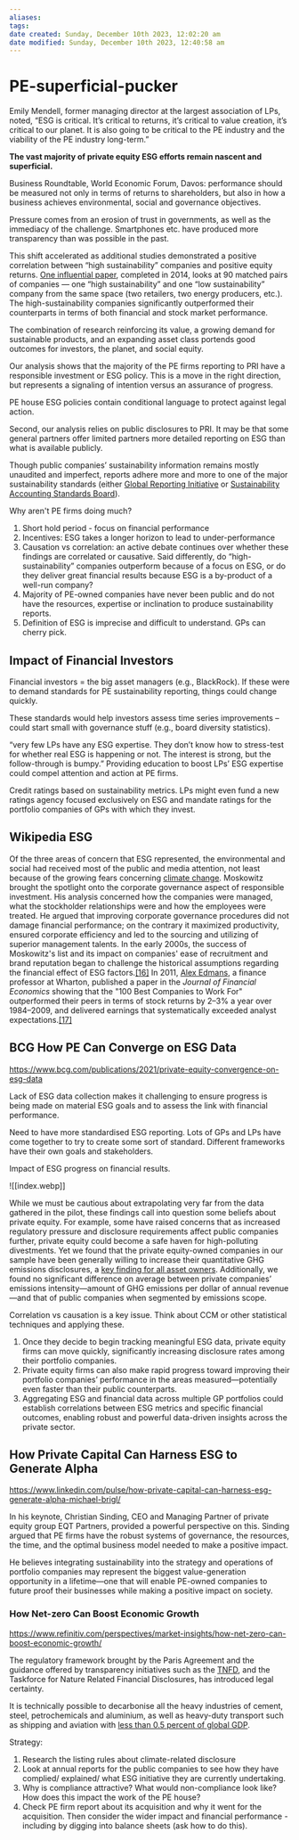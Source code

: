 ```yaml
---
aliases: 
tags: 
date created: Sunday, December 10th 2023, 12:02:20 am
date modified: Sunday, December 10th 2023, 12:40:58 am
---
```


# PE-superficial-pucker

Emily Mendell, former managing director at the largest association of LPs, noted, “ESG is critical. It’s critical to returns, it’s critical to value creation, it’s critical to our planet. It is also going to be critical to the PE industry and the viability of the PE industry long-term.”

**The vast majority of private equity ESG efforts remain nascent and superficial.**

Business Roundtable, World Economic Forum, Davos: performance should be measured not only in terms of returns to shareholders, but also in how a business achieves environmental, social and governance objectives.

Pressure comes from an erosion of trust in governments, as well as the immediacy of the challenge. Smartphones etc. have produced more transparency than was possible in the past.

This shift accelerated as additional studies demonstrated a positive correlation between “high sustainability” companies and positive equity returns. [One influential paper](https://papers.ssrn.com/sol3/papers.cfm?abstract_id=1964011), completed in 2014, looks at 90 matched pairs of companies — one “high sustainability” and one “low sustainability” company from the same space (two retailers, two energy producers, etc.). The high-sustainability companies significantly outperformed their counterparts in terms of both financial and stock market performance.

The combination of research reinforcing its value, a growing demand for sustainable products, and an expanding asset class portends good outcomes for investors, the planet, and social equity.

Our analysis shows that the majority of the PE firms reporting to PRI have a responsible investment or ESG policy. This is a move in the right direction, but represents a signaling of intention versus an assurance of progress.

PE house ESG policies contain conditional language to protect against legal action.

Second, our analysis relies on public disclosures to PRI. It may be that some general partners offer limited partners more detailed reporting on ESG than what is available publicly.

Though public companies’ sustainability information remains mostly unaudited and imperfect, reports adhere more and more to one of the major sustainability standards (either [Global Reporting Initiative](https://www.globalreporting.org/Pages/default.aspx) or [Sustainability Accounting Standards Board](https://www.sasb.org/)).

Why aren't PE firms doing much?

1. Short hold period - focus on financial performance
2. Incentives: ESG takes a longer horizon to lead to under-performance
3. Causation vs correlation: an active debate continues over whether these findings are correlated or causative. Said differently, do “high-sustainability” companies outperform because of a focus on ESG, or do they deliver great financial results because ESG is a by-product of a well-run company?
4. Majority of PE-owned companies have never been public and do not have the resources, expertise or inclination to produce sustainability reports.
5. Definition of ESG is imprecise and difficult to understand. GPs can cherry pick.  

## Impact of Financial Investors

Financial investors = the big asset managers (e.g., BlackRock). If these were to demand standards for PE sustainability reporting, things could change quickly.

These standards would help investors assess time series improvements – could start small with governance stuff (e.g., board diversity statistics).

“very few LPs have any ESG expertise. They don’t know how to stress-test for whether real ESG is happening or not. The interest is strong, but the follow-through is bumpy.” Providing education to boost LPs’ ESG expertise could compel attention and action at PE firms.

Credit ratings based on sustainability metrics. LPs might even fund a new ratings agency focused exclusively on ESG and mandate ratings for the portfolio companies of GPs with which they invest.

## Wikipedia ESG

Of the three areas of concern that ESG represented, the environmental and social had received most of the public and media attention, not least because of the growing fears concerning [climate change](https://en.wikipedia.org/wiki/Climate_change "Climate change"). Moskowitz brought the spotlight onto the corporate governance aspect of responsible investment. His analysis concerned how the companies were managed, what the stockholder relationships were and how the employees were treated. He argued that improving corporate governance procedures did not damage financial performance; on the contrary it maximized productivity, ensured corporate efficiency and led to the sourcing and utilizing of superior management talents. In the early 2000s, the success of Moskowitz's list and its impact on companies' ease of recruitment and brand reputation began to challenge the historical assumptions regarding the financial effect of ESG factors.[[16]](https://en.wikipedia.org/wiki/Environmental,_social,_and_corporate_governance#cite_note-autogenerated2003-16) In 2011, [Alex Edmans](https://en.wikipedia.org/wiki/Alex_Edmans "Alex Edmans"), a finance professor at Wharton, published a paper in the _Journal of Financial Economics_ showing that the "100 Best Companies to Work For" outperformed their peers in terms of stock returns by 2–3% a year over 1984–2009, and delivered earnings that systematically exceeded analyst expectations.[[17]](https://en.wikipedia.org/wiki/Environmental,_social,_and_corporate_governance#cite_note-17)

## BCG How PE Can Converge on ESG Data

<https://www.bcg.com/publications/2021/private-equity-convergence-on-esg-data>

Lack of ESG data collection makes it challenging to ensure progress is being made on material ESG goals and to assess the link with financial performance.

Need to have more standardised ESG reporting. Lots of GPs and LPs have come together to try to create some sort of standard. Different frameworks have their own goals and stakeholders.

Impact of ESG progress on financial results.

 ![[index.webp]]

While we must be cautious about extrapolating very far from the data gathered in the pilot, these findings call into question some beliefs about private equity. For example, some have raised concerns that as increased regulatory pressure and disclosure requirements affect public companies further, private equity could become a safe haven for high-polluting divestments. Yet we found that the private equity-owned companies in our sample have been generally willing to increase their quantitative GHG emissions disclosures, a [key finding for all asset owners](https://www.bcg.com/publications/2021/how-asset-owners-can-lead-the-net-zero-emissions-race). Additionally, we found no significant difference on average between private companies’ emissions intensity—amount of GHG emissions per dollar of annual revenue—and that of public companies when segmented by emissions scope.

Correlation vs causation is a key issue. Think about CCM or other statistical techniques and applying these.

1. Once they decide to begin tracking meaningful ESG data, private equity firms can move quickly, significantly increasing disclosure rates among their portfolio companies. 
2. Private equity firms can also make rapid progress toward improving their portfolio companies’ performance in the areas measured—potentially even faster than their public counterparts.
3. Aggregating ESG and financial data across multiple GP portfolios could establish correlations between ESG metrics and specific financial outcomes, enabling robust and powerful data-driven insights across the private sector.

## How Private Capital Can Harness ESG to Generate Alpha

<https://www.linkedin.com/pulse/how-private-capital-can-harness-esg-generate-alpha-michael-brigl/>

In his keynote, Christian Sinding, CEO and Managing Partner of private equity group EQT Partners, provided a powerful perspective on this. Sinding argued that PE firms have the robust systems of governance, the resources, the time, and the optimal business model needed to make a positive impact.

He believes integrating sustainability into the strategy and operations of portfolio companies may represent the biggest value-generation opportunity in a lifetime—one that will enable PE-owned companies to future proof their businesses while making a positive impact on society.

### How Net-zero Can Boost Economic Growth

<https://www.refinitiv.com/perspectives/market-insights/how-net-zero-can-boost-economic-growth/>

The regulatory framework brought by the Paris Agreement and the guidance offered by transparency initiatives such as the [TNFD](https://tnfd.global/), and the Taskforce for Nature Related Financial Disclosures, has introduced legal certainty.

It is technically possible to decarbonise all the heavy industries of cement, steel, petrochemicals and aluminium, as well as heavy-duty transport such as shipping and aviation with [less than 0.5 percent of global GDP](https://www.energy-transitions.org/publications/mission-possible/).

Strategy:

1. Research the listing rules about climate-related disclosure
2. Look at annual reports for the public companies to see how they have complied/ explained/ what ESG initiative they are currently undertaking.
3. Why is compliance attractive? What would non-compliance look like? How does this impact the work of the PE house?
4. Check PE firm report about its acquisition and why it went for the acquisition. Then consider the wider impact and financial performance - including by digging into balance sheets (ask how to do this).
